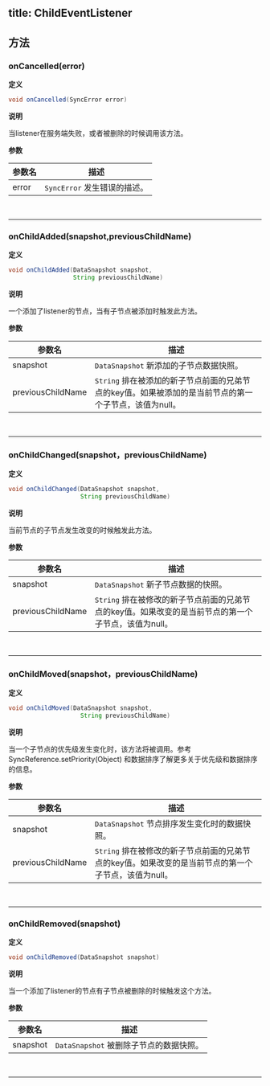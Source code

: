 title:  ChildEventListener
---

## 方法

### onCancelled(error)
**定义**

```java
void onCancelled(SyncError error)
```

**说明**

当listener在服务端失败，或者被删除的时候调用该方法。

**参数**

参数名 | 描述
--- | ---
error |`SyncError` 发生错误的描述。


</br>

---
### onChildAdded(snapshot,previousChildName)
**定义**

```java
void onChildAdded(DataSnapshot snapshot,
                  String previousChildName)
```

**说明**

一个添加了listener的节点，当有子节点被添加时触发此方法。

**参数**

参数名 | 描述
--- | ---
snapshot |`DataSnapshot` 新添加的子节点数据快照。
previousChildName |`String` 排在被添加的新子节点前面的兄弟节点的key值。如果被添加的是当前节点的第一个子节点，该值为null。

</br>

---
### onChildChanged(snapshot，previousChildName)
**定义**

```java
void onChildChanged(DataSnapshot snapshot,
                    String previousChildName)
```

**说明**

当前节点的子节点发生改变的时候触发此方法。

**参数**

参数名 | 描述
--- | ---
snapshot |`DataSnapshot` 新子节点数据的快照。
previousChildName |`String` 排在被修改的新子节点前面的兄弟节点的key值。如果改变的是当前节点的第一个子节点，该值为null。

</br>

---
### onChildMoved(snapshot，previousChildName)
**定义**

```java
void onChildMoved(DataSnapshot snapshot,
                    String previousChildName)
```

**说明**

当一个子节点的优先级发生变化时，该方法将被调用。参考 SyncReference.setPriority(Object) 和数据排序了解更多关于优先级和数据排序的信息。

**参数**

参数名 | 描述
--- | ---
snapshot |`DataSnapshot` 节点排序发生变化时的数据快照。
previousChildName |`String` 排在被修改的新子节点前面的兄弟节点的key值。如果改变的是当前节点的第一个子节点，该值为null。

</br>

---
### onChildRemoved(snapshot)
**定义**

```java
void onChildRemoved(DataSnapshot snapshot)
```

**说明**

当一个添加了listener的节点有子节点被删除的时候触发这个方法。

**参数**

参数名 | 描述
--- | ---
snapshot |`DataSnapshot` 被删除子节点的数据快照。
</br>

---
